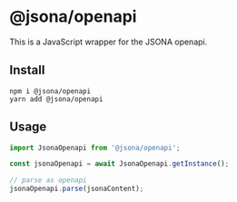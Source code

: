 # @jsona/openapi

This is a JavaScript wrapper for the JSONA openapi.

## Install

```
npm i @jsona/openapi
yarn add @jsona/openapi
```

## Usage

```js
import JsonaOpenapi from '@jsona/openapi';

const jsonaOpenapi = await JsonaOpenapi.getInstance();

// parse as openapi
jsonaOpenapi.parse(jsonaContent);
```